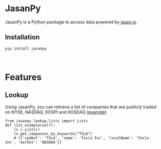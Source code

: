 # JasanPy

JasanPy is a Python package to access data powered by [jasan.io](https://www.jasan.io).

## Installation
`pip install jasanpy`

<br />


# Features
## Lookup
Using JasanPy, you can retrieve a list of companies that are publicly traded on NYSE, NASDAQ, KOSPI and KOSDAQ [(example)](https://github.com/jasan-io/jasanpy/blob/main/example/lookup.py)
```
from jasanpy.lookup.lists import Lists
def list_example(self):
    ls = Lists()
    ls.get_companies_by_keywords("TSLA")
    # [{'symbol': 'TSLA', 'name': 'Tesla Inc', 'localName': 'Tesla Inc', 'market': 'NASDAQ'}]
```


